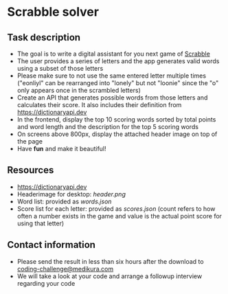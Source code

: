 # Scrabble solver #

## Task description ##
* The goal is to write a digital assistant for you next game of [Scrabble](https://en.wikipedia.org/wiki/Scrabble)
* The user provides a series of letters and the app generates valid words using a subset of those letters
* Please make sure to not use the same entered letter multiple times ("eonliyl" can be rearranged into "lonely" but not "loonie" since the "o" only appears once in the scrambled letters)
* Create an API that generates possible words from those letters and calculates their score. It also includes their definition from https://dictionaryapi.dev 
* In the frontend, display the top 10 scoring words sorted by total points and word length and the description for the top 5 scoring words
* On screens above 800px, display the attached header image on top of the page
* Have **fun** and make it beautiful!

## Resources ##
* https://dictionaryapi.dev 
* Headerimage for desktop: *header.png*
* Word list: provided as *words.json*
* Score list for each letter: provided as *scores.json* (count refers to how often a number exists in the game and value is the actual point score for using that letter)

## Contact information ##
* Please send the result in less than six hours after the download to coding-challenge@medikura.com
* We will take a look at your code and arrange a followup interview regarding your code
